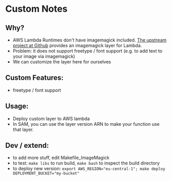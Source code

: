 # Custom Notes

## Why?

* AWS Lambda Runtimes don't have imagemagick included. [The upstream project at Github](https://github.com/serverlesspub/imagemagick-aws-lambda-2) provides an imagemagick layer for Lambda.
* Problem: it does not support freetype / font support (e.g. to add text to your image via imagemagick)
* We can customize the layer here for ourselves

## Custom Features:

* freetype / font support

## Usage:

* Deploy custom layer to AWS lambda
* In SAM, you can use the layer version ARN to make your function use that layer.

## Dev / extend:

* to add more stuff, edit Makefile_ImageMagick
* to test: `make libs` to run build, `make bash` to inspect the build directory
* to deploy new version: `export AWS_REGION="eu-central-1"; make deploy DEPLOYMENT_BUCKET="my-bucket"`
